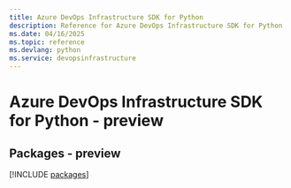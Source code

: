 ```yaml
---
title: Azure DevOps Infrastructure SDK for Python
description: Reference for Azure DevOps Infrastructure SDK for Python
ms.date: 04/16/2025
ms.topic: reference
ms.devlang: python
ms.service: devopsinfrastructure
---
```

# Azure DevOps Infrastructure SDK for Python - preview
## Packages - preview
[!INCLUDE [packages](devops-infrastructure-index.md)]